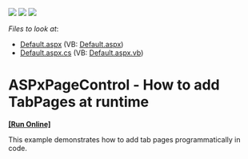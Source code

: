 <!-- default badges list -->
![](https://img.shields.io/endpoint?url=https://codecentral.devexpress.com/api/v1/VersionRange/128555062/10.2.10%2B)
[![](https://img.shields.io/badge/Open_in_DevExpress_Support_Center-FF7200?style=flat-square&logo=DevExpress&logoColor=white)](https://supportcenter.devexpress.com/ticket/details/E3632)
[![](https://img.shields.io/badge/📖_How_to_use_DevExpress_Examples-e9f6fc?style=flat-square)](https://docs.devexpress.com/GeneralInformation/403183)
<!-- default badges end -->
<!-- default file list -->
*Files to look at*:

* [Default.aspx](./CS/WebSite/Default.aspx) (VB: [Default.aspx](./VB/WebSite/Default.aspx))
* [Default.aspx.cs](./CS/WebSite/Default.aspx.cs) (VB: [Default.aspx.vb](./VB/WebSite/Default.aspx.vb))
<!-- default file list end -->
# ASPxPageControl - How to add TabPages at runtime
<!-- run online -->
**[[Run Online]](https://codecentral.devexpress.com/e3632/)**
<!-- run online end -->


<p>This example demonstrates how to add tab pages programmatically in code.</p>

<br/>


